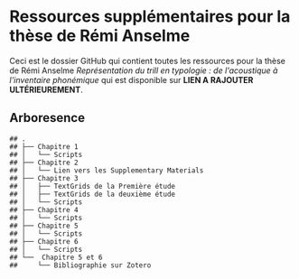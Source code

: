 Ressources supplémentaires pour la thèse de Rémi Anselme
================

Ceci est le dossier GitHub qui contient toutes les ressources pour la thèse de Rémi Anselme *Représentation du trill en typologie : de l'acoustique à l'inventaire phonémique* qui est disponible sur **LIEN A RAJOUTER ULTÉRIEUREMENT**.


## Arboresence

    ## .
    ## ├── Chapitre 1
    ## │   └── Scripts
    ## ├── Chapitre 2
    ## │   └── Lien vers les Supplementary Materials
    ## ├── Chapitre 3
    ## │   ├── TextGrids de la Première étude
    ## │   ├── TextGrids de la deuxième étude
    ## │   └── Scripts
    ## ├── Chapitre 4
    ## │   └── Scripts
    ## ├── Chapitre 5
    ## │   └── Scripts
    ## ├── Chapitre 6
    ## │   └── Scripts
    ## └──  Chapitre 5 et 6
    ##     └── Bibliographie sur Zotero
    
